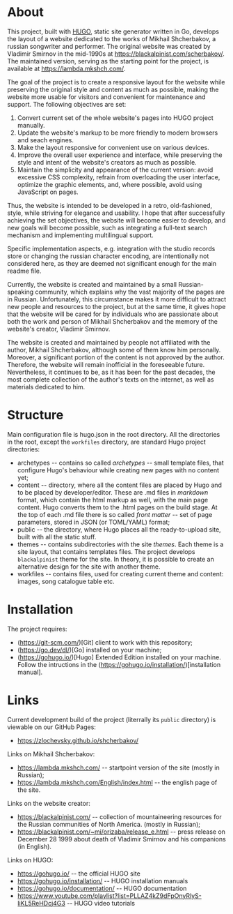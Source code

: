 # About

This project, built with [HUGO](https://gohugo.io/), static site generator written in Go, develops the layout of a website dedicated to the works of Mikhail Shcherbakov, a russian songwriter and performer. The original website was created by Vladimir Smirnov in the mid-1990s at <https://blackalpinist.com/scherbakov/>. The maintained version, serving as the starting point for the project, is available at <https://lambda.mkshch.com/>.

The goal of the project is to create a responsive layout for the website while preserving the original style and content as much as possible, making the website more usable for visitors and convenient for maintenance and support. The following objectives are set:

1. Convert current set of the whole website's pages into HUGO project manually.
2. Update the website's markup to be more friendly to modern browsers and seach engines.
3. Make the layout responsive for convenient use on various devices.
4. Improve the overall user experience and interface, while preserving the style and intent of the website's creators as much as possible.
5. Maintain the simplicity and appearance of the current version: avoid excessive CSS complexity, refrain from overloading the user interface, optimize the graphic elements, and, where possible, avoid using JavaScript on pages.

Thus, the website is intended to be developed in a retro, old-fashioned, style, while striving for elegance and usability. I hope that after successfully achieving the set objectives, the website will become easier to develop, and new goals will become possible, such as integrating a full-text search mechanism and implementing multilingual support.

Specific implementation aspects, e.g. integration with the studio records store or changing the russian character encoding, are intentionally not considered here, as they are deemed not significant enough for the main readme file.

Currently, the website is created and maintained by a small Russian-speaking community, which explains why the vast majority of the pages are in Russian. Unfortunately, this circumstance makes it more difficult to attract new people and resources to the project, but at the same time, it gives hope that the website will be cared for by individuals who are passionate about both the work and person of Mikhail Shcherbakov and the memory of the website's creator, Vladimir Smirnov.

The website is created and maintained by people not affiliated with the author, Mikhail Shcherbakov, although some of them know him personally. Moreover, a significant portion of the content is not approved by the author. Therefore, the website will remain inofficial in the foreseeable future. Nevertheless, it continues to be, as it has been for the past decades, the most complete collection of the author's texts on the internet, as well as materials dedicated to him.

# Structure

Main configuration file is hugo.json in the root directory. All the directories in the root, except the `workfiles` directory, are standard Hugo project directories:

- archetypes -- contains so called *archetypes* -- small template files, that configure Hugo's behaviour while creating new pages with no content yet;
- content -- directory, where all the content files are placed by Hugo and to be placed by developer/editor. These are .md files in *markdown* format, which contain the html markup as well, with the main page content. Hugo converts them to the .html pages on the build stage. At the top of each .md file there is so called *front matter* -- set of page parameters, stored in JSON (or TOML/YAML) format;
- public -- the directory, where Hugo places all the ready-to-upload site, built with all the static stuff.
- themes -- contains subdirectories with the site *themes*. Each theme is a site layout, that contains templates files. The project develops `blackalpinist` theme for the site. In theory, it is possible to create an alternative design for the site with another theme.
- workfiles -- contains files, used for creating current theme and content: images, song catalogue table etc.

# Installation

The project requires:

- (https://git-scm.com/)[Git] client to work with this repository;
- (https://go.dev/dl/)[Go] installed on your machine;
- (https://gohugo.io/)[Hugo] Extended Edition installed on your machine. Follow the intructions in the (https://gohugo.io/installation/)[installation manual].


# Links

Current development build of the project (literrally its `public` directory) is viewable on our GitHub Pages:

- <https://zlochevsky.github.io/shcherbakov/>

Links on Mikhail Shcherbakov:

- <https://lambda.mkshch.com/> -- startpoint version of the site (mostly in Russian);
- <https://lambda.mkshch.com/English/index.html> -- the english page of the site.

Links on the website creator:

- <https://blackalpinist.com/> -- collection of mountaineering resources for the Russian communities of North America. (mostly in Russian);
- <https://blackalpinist.com/~mi/orizaba/release_e.html> -- press release on December 28 1999 about death of Vladimir Smirnov and his companions (in English).

Links on HUGO:

- https://gohugo.io/ -- the official HUGO site
- https://gohugo.io/installation/ -- HUGO installation manuals
- https://gohugo.io/documentation/ -- HUGO documentation
- https://www.youtube.com/playlist?list=PLLAZ4kZ9dFpOnyRlyS-liKL5ReHDcj4G3 -- HUGO video tutorials

